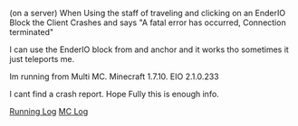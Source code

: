 (on a server) When Using the staff of traveling and clicking on an EnderIO Block the Client Crashes and says "A fatal error has occurred, Connection terminated"

I can use the EnderIO block from and anchor and it works tho sometimes it just teleports me.

Im running from Multi MC. Minecraft 1.7.10. EIO 2.1.0.233

I cant find a crash report.
Hope Fully this is enough info.


[Running Log](http://pastebin.com/NNbpYkfU)
[MC Log](http://pastebin.com/a4gfCNhh)